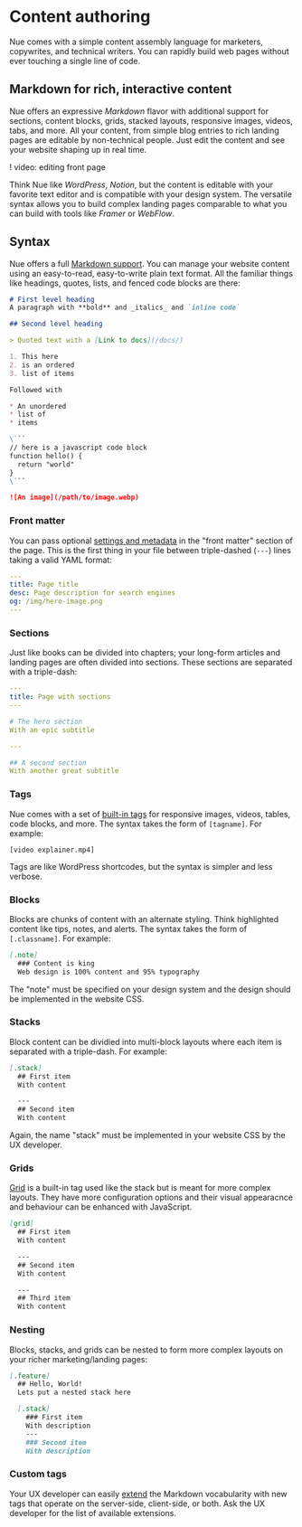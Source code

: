 

# Content authoring
Nue comes with a simple content assembly language for marketers, copywrites, and technical writers. You can rapidly build web pages without ever touching a single line of code.


## Markdown for rich, interactive content
Nue offers an expressive *Markdown* flavor with additional support for sections, content blocks, grids, stacked layouts, responsive images, videos, tabs, and more. All your content, from simple blog entries to rich landing pages are editable by non-technical people. Just edit the content and see your website shaping up in real time.

! video: editing front page

Think Nue like *WordPress*, *Notion*, but the content is editable with your favorite text editor and is compatible with your design system. The versatile syntax allows you to build complex landing pages comparable to what you can build with tools like *Framer* or *WebFlow*.



## Syntax
Nue offers a full [Markdown support](https://daringfireball.net/projects/markdown/). You can manage your website content using an easy-to-read, easy-to-write plain text format. All the familiar things like headings, quotes, lists, and fenced code blocks are there:


``` md
# First level heading
A paragraph with **bold** and _italics_ and `inline code`

## Second level heading

> Quoted text with a [Link to docs](/docs/)

1. This here
2. is an ordered
3. list of items

Followed with

* An unordered
* list of
* items

\```
// here is a javascript code block
function hello() {
  return "world"
}
\```

![An image](/path/to/image.webp)
```


### Front matter
You can pass optional [settings and metadata](settings.html) in the "front matter" section of the page. This is the first thing in your file between triple-dashed (`---`) lines taking a valid YAML format:


``` yaml
---
title: Page title
desc: Page description for search engines
og: /img/hero-image.png
---
```


### Sections
Just like books can be divided into chapters; your long-form articles and landing pages are often divided into sections. These sections are separated with a triple-dash:


``` yaml
---
title: Page with sections
---

# The hero section
With an epic subtitle

---

## A second section
With another great subtitle
```


### Tags
Nue comes with a set of [built-in tags](tags.html) for responsive images, videos, tables, code blocks, and more. The syntax takes the form of `[tagname]`. For example:

```
[video explainer.mp4]
```

Tags are like WordPress shortcodes, but the syntax is simpler and less verbose.


### Blocks
Blocks are chunks of content with an alternate styling. Think highlighted content like tips, notes, and alerts. The syntax takes the form of `[.classname]`. For example:

``` md
[.note]
  ### Content is king
  Web design is 100% content and 95% typography
```

The "note" must be specified on your design system and the design should be implemented in the website CSS.


### Stacks
Block content can be dividied into multi-block layouts where each item is separated with a triple-dash. For example:

``` md
[.stack]
  ## First item
  With content

  ---
  ## Second item
  With content
```

Again, the name "stack" must be implemented in your website CSS by the UX developer.


### Grids
[Grid](tags.html#grids) is a built-in tag used like the stack but is meant for more complex layouts. They have more configuration options and their visual appearacnce and behaviour can be enhanced with JavaScript.


``` md
[grid]
  ## First item
  With content

  ---
  ## Second item
  With content

  ---
  ## Third item
  With content
```


### Nesting
Blocks, stacks, and grids can be nested to form more complex layouts on your richer marketing/landing pages:


``` md
[.feature]
  ## Hello, World!
  Lets put a nested stack here

  [.stack]
    ### First item
    With description
    ---
    ### Second item
    With description
```



### Custom tags
Your UX developer can easily [extend](custom-layouts.html#custom-md) the Markdown vocabularity with new tags that operate on the server-side, client-side, or both. Ask the UX developer for the list of available extensions.










